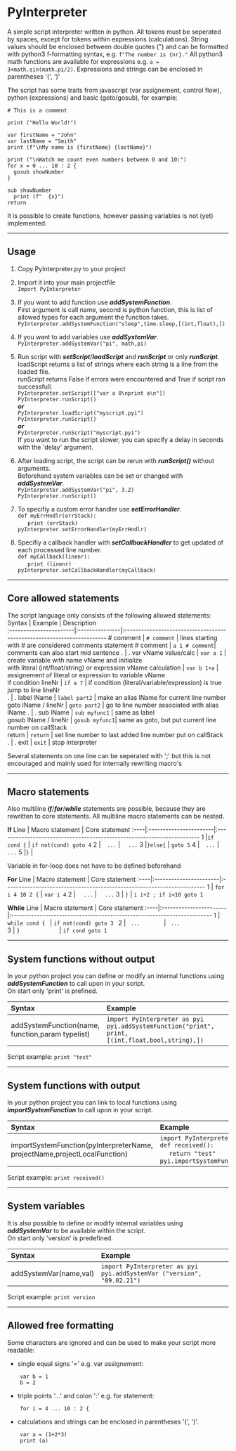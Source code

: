 PyInterpreter
=============

A simple script interpreter written in python. All tokens must be seperated by spaces, except for tokens within expressions (calculations).
String values should be enclosed between double quotes (") and can be formatted with python3 f-formatting syntax, e.g. `f"The number is {nr}."`
All python3 math functions are available for expressions e.g. `a = 3+math.sin(math.pi/2)`. Expressions and strings can be enclosed in parentheses '(', ')'

The script has some traits from javascript (var assignement, control flow), python (expressions) and basic (goto/gosub), for example:
~~~
# This is a comment

print ("Hello World!")

var firstName = "John"
var lastName = "Smith"
print (f"\nMy name is {firstName} {lastName}")

print ("\nWatch me count even numbers between 0 and 10:")
for x = 0 ... 10 : 2 {
  gosub showNumber
}

sub showNumber
  print (f"  {x}")
return                                   
~~~

It is possible to create functions, however passing variables is not (yet) implemented.

---

Usage
-----
1) Copy PyInterpreter.py to your project

2) Import it into your main projectfile</br>
```Import PyInterpreter```</br>

3) If you want to add function use ***addSystemFunction***.</br>
First argument is call name, second is python function, this is list of allowed types for each argument the function takes.</br>
```PyInterpreter.addSystemFunction("sleep",time.sleep,[(int,float),])```<br/>

4) If you want to add variables use ***addSystemVar***.</br>
```PyInterpreter.addSystemVar("pi", math,pi)```<br/>

5) Run script with ***setScript***/***loadScript*** and ***runScript*** or only ***runScript***.</br>
loadScript returns a list of strings where each string is a line from the loaded file.</br>
runScript returns False if errors were encountered and True if script ran successfull.</br>
```PyInterpreter.setScript(["var a 0\nprint a\n"])```</br>
```PyInterpreter.runScript()```</br>
***or***</br>
```PyInterpreter.loadScript("myscript.pyi")```</br>
```PyInterpreter.runScript()```</br>
***or***</br>
```PyInterpreter.runScript("myscript.pyi")```</br>
If you want to run the script slower, you can specify a delay in seconds with the 'delay' argument.

6) After loading script, the script can be rerun with ***runScript()*** without arguments. </br>
Beforehand system variables can be set or changed with ***addSystemVar***. </br>
```PyInterpreter.addSystemVar("pi", 3.2)```</br>
```PyInterpreter.runScript()            ```</br>

7) To specifiy a custom error handler use ***setErrorHandler***.</br>
```def myErrHndlr(errStack):                   ```</br>
``` ``` ``` ``` ```print (errStack)                         ```</br>
```pyInterpreter.setErrorHandler(myErrHndlr)   ```</br>

8) Specifiy a callback handler with ***setCallbackHandler*** to get updated of each processed line number.</br>
```def myCallback(linenr):                     ```</br>
``` ``` ``` ``` ```print (linenr)                           ```</br>
```pyInterpreter.setCallbackHandler(myCallback)```</br>

---  
  
  
Core allowed statements
-----------------------
The script language only consists of the following allowed statements:
Syntax                  | Example        | Description                                                             
:-----------------------|:---------------|:-----------------------------------------------------------------------
\# comment              | `# comment`    | lines starting with # are considered comments
statement # comment     | `a 1 # comment`| comments can also start mid sentence
.                       | .
var vName value/calc    | `var a 1`      | create variable with name vName and initialize <br/> with literal (int/float/string) or expression 
vName calculation       | `var b 1+a`    | assignement of literal or expression to variable vName  
if condition lineNr     | `if a 7`       | if condition (literal/variable/expression) is true jump to line lineNr  
.                       | .
label lName             | `label part2`  | make an alias lName for current line number                     
goto lName / lineNr     | `goto part2`   | go to line number associated with alias lName
.                       | .
sub lName               | `sub myfunc1`  | same as label                     
gosub lName / lineNr    | `gosub myfunc1`| same as goto, but put current line number on callStack  
return                  | `return`       | set line number to last added line number put on callStack  
.                       | .
exit                    | `exit`         | stop interpreter  
  
Several statements on one line can be seperated with ';' but this is not encouraged and mainly used for internally rewriting macro's

---


Macro statements  
----------------
Also multiline ***if***/***for***/***while*** statements are possible, because they are rewritten to core statements.
All multiline macro statements can be nested.

**If**
Line | Macro statement        | Core statement
:----|:-----------------------|:-----------------------------------------------------------------------
1    |`if cond {`             | `if not(cond) goto 4`
2    |`  ...`                 | `  ...`
3    |`}else{`                | `goto 5`
4    |`  ...`                 | `  ...`
5    |`}`                     | ` `

Variable in for-loop does not have to be defined beforehand

**For**
Line | Macro statement        | Core statement
:----|:-----------------------|:-----------------------------------------------------------------------
1    | `for i 4 10 2 {`       | `var i 4`
2    | `  ...`                | `  ...`
3    | `}`                    | `i i+2 ; if i<10 goto 1`

**While**
Line | Macro statement        | Core statement
:----|:-----------------------|:-----------------------------------------------------------------------
1    | `while cond { `        | `if not(cond) goto 3 `
2    | `  ...        `        | `  ...               `
3    | `}            `        | `if cond goto 1      `


---

System functions without output
--------------------------------
In your python project you can define or modify an internal functions using ***addSystemFunction*** to call upon in your script. </br>
On start only 'print' is prefined.

Syntax                      | Example
:---------------------------|:-----------------------------------------------------------------------
addSystemFunction(name,<br/>function,param typelist)| `import PyInterpreter as pyi`<br/>`pyi.addSystemFunction("print", print, [(int,float,bool,string),])`

Script example: `print "test"`

---

System functions with output
--------------------------------
In your python project you can link to local functions using ***importSystemFunction*** to call upon in your script. </br>

Syntax                      | Example
:---------------------------|:-----------------------------------------------------------------------
importSystemFunction(pyInterpreterName,<br/>projectName,projectLocalFunction)| `import PyInterpreter as pyi`<br/>`def received():`<br/>` ` ` ` `return "test"`<br/>`pyi.importSystemFunction(pyi,__name__,received)`

Script example: `print received()`

---

System variables 
--------------------------------
It is also possible to define or modify internal variables using ***addSystemVar*** to be available within the script. </br>
On start only 'version' is predefined.

Syntax                  | Example
:-----------------------|:-----------------------------------------------------------------------
addSystemVar(name,val)  | `import PyInterpreter as pyi`<br/>`pyi.addSystemVar ("version", "09.02.21")`

Script example: `print version`

---

Allowed free formatting
------------------
Some characters are ignored and can be used to make your script more readable:
- single equal signs '=' e.g. var assignement:
~~~
    var b = 1
    b = 2
~~~
- triple points '...' and colon ':' e.g. for statement:
~~~
    for i = 4 ... 10 : 2 {        
~~~
 - calculations and strings can be enclosed in parentheses '(', ')'.
~~~
    var a = (1+2*3)
    print (a)
~~~
   
